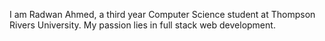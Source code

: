  I am Radwan Ahmed, a third year Computer Science student at Thompson Rivers University. My passion lies in full stack web development.
